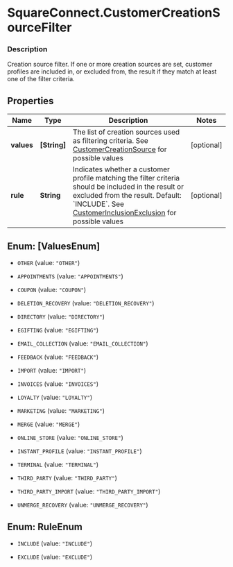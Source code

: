 # SquareConnect.CustomerCreationSourceFilter

### Description

Creation source filter.  If one or more creation sources are set, customer profiles are included in, or excluded from, the result if they match at least one of the filter criteria.

## Properties
Name | Type | Description | Notes
------------ | ------------- | ------------- | -------------
**values** | **[String]** | The list of creation sources used as filtering criteria. See [CustomerCreationSource](#type-customercreationsource) for possible values | [optional] 
**rule** | **String** | Indicates whether a customer profile matching the filter criteria should be included in the result or excluded from the result. Default: &#x60;INCLUDE&#x60;. See [CustomerInclusionExclusion](#type-customerinclusionexclusion) for possible values | [optional] 


<a name="[ValuesEnum]"></a>
## Enum: [ValuesEnum]


* `OTHER` (value: `"OTHER"`)

* `APPOINTMENTS` (value: `"APPOINTMENTS"`)

* `COUPON` (value: `"COUPON"`)

* `DELETION_RECOVERY` (value: `"DELETION_RECOVERY"`)

* `DIRECTORY` (value: `"DIRECTORY"`)

* `EGIFTING` (value: `"EGIFTING"`)

* `EMAIL_COLLECTION` (value: `"EMAIL_COLLECTION"`)

* `FEEDBACK` (value: `"FEEDBACK"`)

* `IMPORT` (value: `"IMPORT"`)

* `INVOICES` (value: `"INVOICES"`)

* `LOYALTY` (value: `"LOYALTY"`)

* `MARKETING` (value: `"MARKETING"`)

* `MERGE` (value: `"MERGE"`)

* `ONLINE_STORE` (value: `"ONLINE_STORE"`)

* `INSTANT_PROFILE` (value: `"INSTANT_PROFILE"`)

* `TERMINAL` (value: `"TERMINAL"`)

* `THIRD_PARTY` (value: `"THIRD_PARTY"`)

* `THIRD_PARTY_IMPORT` (value: `"THIRD_PARTY_IMPORT"`)

* `UNMERGE_RECOVERY` (value: `"UNMERGE_RECOVERY"`)




<a name="RuleEnum"></a>
## Enum: RuleEnum


* `INCLUDE` (value: `"INCLUDE"`)

* `EXCLUDE` (value: `"EXCLUDE"`)




